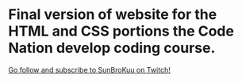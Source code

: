 # Final version of website for the HTML and CSS portions the Code Nation develop coding course.

[Go follow and subscribe to SunBroKuu on Twitch!](https://i.imgur.com/zSckUUG.gifv)